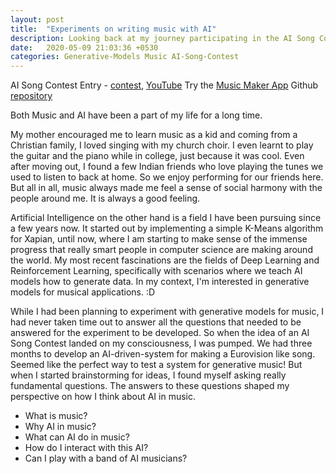 ```yaml
---
layout: post
title:  "Experiments on writing music with AI"
description: Looking back at my journey participating in the AI Song Contest
date:   2020-05-09 21:03:36 +0530
categories: Generative-Models Music AI-Song-Contest
---
```


AI Song Contest Entry - [contest][contest], [YouTube][song-link]
Try the [Music Maker App][demo-app]
Github [repository][github-repo]

Both Music and AI have been a part of my life for a long time.

My mother encouraged me to learn music as a kid and coming from a Christian family, I loved singing with my church choir. I even learnt to play the guitar and the piano while in college, just because it was cool. Even after moving out, I found a few Indian friends who love playing the tunes we used to listen to back at home. So we enjoy performing for our friends here. But all in all, music always made me feel a sense of social harmony with the people around me. It is always a good feeling.

Artificial Intelligence on the other hand is a field I have been pursuing since a few years now. It started out by implementing a simple K-Means algorithm for Xapian, until now, where I am starting to make sense of the immense progress that really smart people in computer science are making around the world. My most recent fascinations are the fields of Deep Learning and Reinforcement Learning, specifically with scenarios where we teach AI models how to generate data. In my context, I'm interested in generative models for musical applications. :D

While I had been planning to experiment with generative models for music, I had never taken time out to answer all the questions that needed to be answered for the experiment to be developed. So when the idea of an AI Song Contest landed on my consciousness, I was pumped. We had three months to develop an AI-driven-system for making a Eurovision like song. Seemed like the perfect way to test a system for generative music! But when I started brainstorming for ideas, I found myself asking really fundamental questions. The answers to these questions shaped my perspective on how I think about AI in music. 


- What is music?
- Why AI in music?
- What can AI do in music?
- How do I interact with this AI?
- Can I play with a band of AI musicians?


[github-repo]: https://github.com/richhiey1996/music-maker
[demo-app]:   https://ai-music-maker.herokuapp.com
[song-link]: https://www.youtube.com/watch?v=BNRd4eo-ePk
[contest]: https://www.vprobroadcast.com/titles/ai-songcontest/teams/germany-2.html
